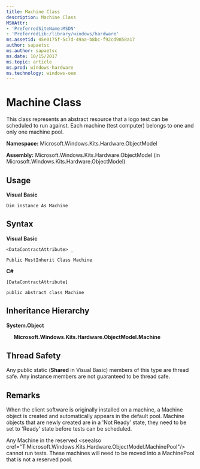 ```yaml
---
title: Machine Class
description: Machine Class
MSHAttr:
- 'PreferredSiteName:MSDN'
- 'PreferredLib:/library/windows/hardware'
ms.assetid: 45e0175f-5c7d-49aa-b8bc-f92cd9858a17
author: sapaetsc
ms.author: sapaetsc
ms.date: 10/15/2017
ms.topic: article
ms.prod: windows-hardware
ms.technology: windows-oem
---
```


# Machine Class


This class represents an abstract resource that a logo test can be scheduled to run against. Each machine (test computer) belongs to one and only one machine pool.

**Namespace:** Microsoft.Windows.Kits.Hardware.ObjectModel

**Assembly:** Microsoft.Windows.Kits.Hardware.ObjectModel (in Microsoft.Windows.Kits.Hardware.ObjectModel)

## <span id="Usage"></span><span id="usage"></span><span id="USAGE"></span>Usage


**Visual Basic**

`Dim instance As Machine`

## <span id="Syntax"></span><span id="syntax"></span><span id="SYNTAX"></span>Syntax


**Visual Basic**

`<DataContractAttribute> _`

`Public MustInherit Class Machine`

**C#**

`[DataContractAttribute]`

`public abstract class Machine`

## <span id="Inheritance_Hierarchy"></span><span id="inheritance_hierarchy"></span><span id="INHERITANCE_HIERARCHY"></span>Inheritance Hierarchy


**System.Object**

     **Microsoft.Windows.Kits.Hardware.ObjectModel.Machine**

## <span id="Thread_Safety"></span><span id="thread_safety"></span><span id="THREAD_SAFETY"></span>Thread Safety


Any public static (**Shared** in Visual Basic) members of this type are thread safe. Any instance members are not guaranteed to be thread safe.

## <span id="Remarks"></span><span id="remarks"></span><span id="REMARKS"></span>Remarks


When the client software is originally installed on a machine, a Machine object is created and automatically appears in the default pool. Machine objects that are newly created are in a 'Not Ready' state, they need to be set to 'Ready' state before tests can be scheduled.

Any Machine in the reserved &lt;seealso cref="T:Microsoft.Windows.Kits.Hardware.ObjectModel.MachinePool"/&gt; cannot run tests. These machines will need to be moved into a MachinePool that is not a reserved pool.

 

 






